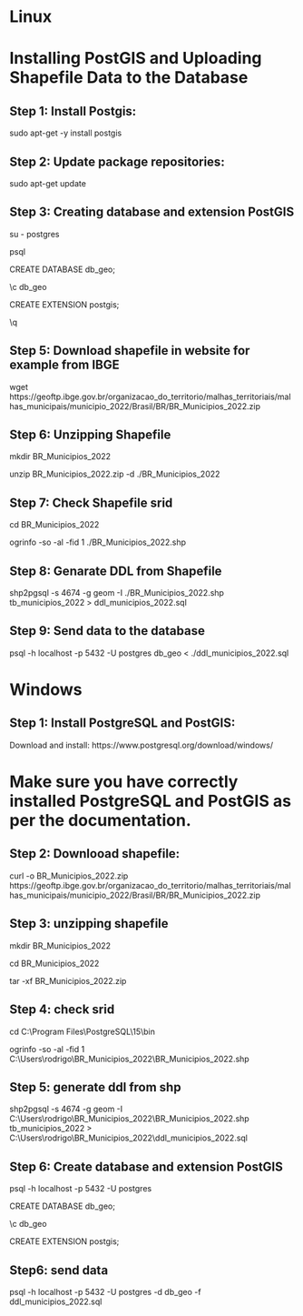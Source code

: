 # Linux
# Installing PostGIS and Uploading Shapefile Data to the Database

<h2>Step 1: Install Postgis:</h2>
<p>sudo apt-get -y install postgis </p>

<h2>Step 2: Update package repositories:</h2> 
<p>sudo apt-get update</p>

<h2>Step 3: Creating database and extension PostGIS</h2>
<p>su - postgres</p>
<p>psql</p>
<p>CREATE DATABASE db_geo; </p>
<p>\c db_geo </p>
<p>CREATE EXTENSION postgis; </p>
<p>\q</p>

<h2> Step 5: Download shapefile in website for example from IBGE </h2>
<p>wget https://geoftp.ibge.gov.br/organizacao_do_territorio/malhas_territoriais/malhas_municipais/municipio_2022/Brasil/BR/BR_Municipios_2022.zip</p>

<h2>Step 6: Unzipping Shapefile</h2>
<p>mkdir BR_Municipios_2022</p>
<p>unzip BR_Municipios_2022.zip -d ./BR_Municipios_2022</p>

<h2>Step 7: Check Shapefile srid</h2>
<p>cd BR_Municipios_2022</p>
<p>ogrinfo -so -al -fid 1 ./BR_Municipios_2022.shp</p>

<h2>Step 8: Genarate DDL from Shapefile</h2>
<p>shp2pgsql -s 4674  -g geom -I ./BR_Municipios_2022.shp tb_municipios_2022 > ddl_municipios_2022.sql</p>

<h2>Step 9: Send data to the database</h2>
<p>psql -h localhost -p 5432 -U postgres db_geo < ./ddl_municipios_2022.sql</p>


<h1>Windows</h1>
<h2>Step 1: Install PostgreSQL and PostGIS:</h2>
<p>Download and install:
https://www.postgresql.org/download/windows/</p>

<h1>Make sure you have correctly installed PostgreSQL and PostGIS as per the documentation.</h1>

<h2>Step 2: Downlooad shapefile:</h2>
<p>curl -o BR_Municipios_2022.zip https://geoftp.ibge.gov.br/organizacao_do_territorio/malhas_territoriais/malhas_municipais/municipio_2022/Brasil/BR/BR_Municipios_2022.zip</p>

<h2> Step 3: unzipping shapefile</h2>
<p>mkdir BR_Municipios_2022</p>
<p>cd BR_Municipios_2022</p>
<p>tar -xf BR_Municipios_2022.zip</p> 

<h2>Step 4: check srid</h2>
<p>cd C:\Program Files\PostgreSQL\15\bin</p>
<p>ogrinfo -so -al -fid 1  C:\Users\rodrigo\BR_Municipios_2022\BR_Municipios_2022.shp</p>

<h2>Step 5: generate ddl from shp</h2>
<p>shp2pgsql -s 4674 -g geom -I C:\Users\rodrigo\BR_Municipios_2022\BR_Municipios_2022.shp tb_municipios_2022 > C:\Users\rodrigo\BR_Municipios_2022\ddl_municipios_2022.sql</p>

<h2>Step 6: Create database and extension PostGIS</h2>
<p>psql -h localhost -p 5432 -U postgres</p>
<p>CREATE DATABASE db_geo;</p>
<p>\c db_geo</p>
<p>CREATE EXTENSION postgis;</p>

<h2>Step6: send data</h2>
<p>psql -h localhost -p 5432 -U postgres -d db_geo -f ddl_municipios_2022.sql</p>




